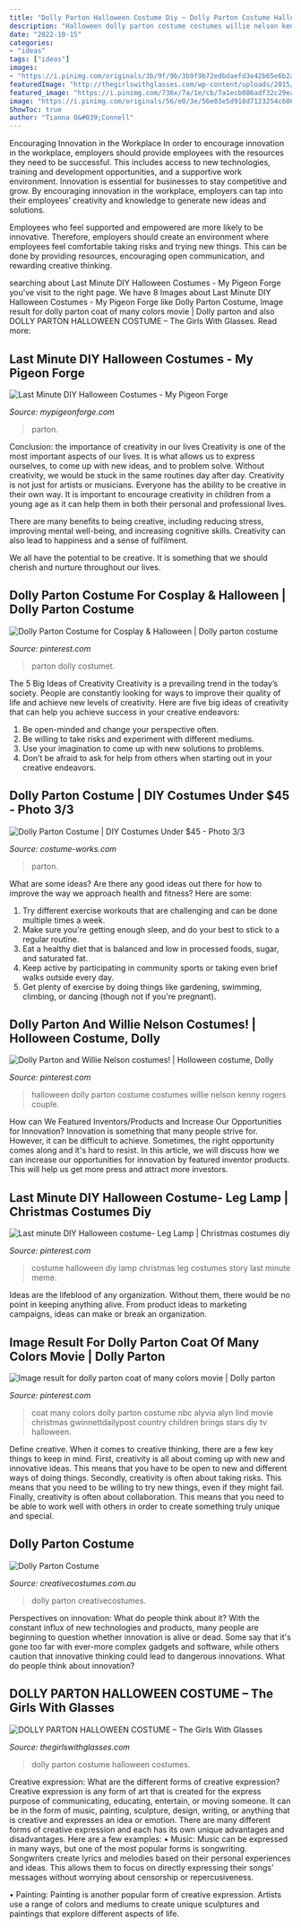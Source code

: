 ```yaml
---
title: "Dolly Parton Halloween Costume Diy ~ Dolly Parton Costume Halloween Costumes"
description: "Halloween dolly parton costume costumes willie nelson kenny rogers couple"
date: "2022-10-15"
categories:
- "ideas"
tags: ["ideas"]
images:
- "https://i.pinimg.com/originals/3b/9f/9b/3b9f9b72edbdaefd3e42b65e6b2a9c5d.jpg"
featuredImage: "http://thegirlswithglasses.com/wp-content/uploads/2015/10/Screen-Shot-2015-10-14-at-11.14.45-AM.png"
featured_image: "https://i.pinimg.com/736x/7a/1e/cb/7a1ecb086adf32c29eafbe5fe086061d--dolly-parton-costume-fall-halloween.jpg"
image: "https://i.pinimg.com/originals/56/e0/3e/56e03e5d918d7123254c60622dbf43ba.jpg"
ShowToc: true
author: "Tianna O&#039;Connell"
---
```



Encouraging Innovation in the Workplace
In order to encourage innovation in the workplace, employers should provide employees with the resources they need to be successful. This includes access to new technologies, training and development opportunities, and a supportive work environment.
Innovation is essential for businesses to stay competitive and grow. By encouraging innovation in the workplace, employers can tap into their employees’ creativity and knowledge to generate new ideas and solutions.

Employees who feel supported and empowered are more likely to be innovative. Therefore, employers should create an environment where employees feel comfortable taking risks and trying new things. This can be done by providing resources, encouraging open communication, and rewarding creative thinking.

	

		
searching about Last Minute DIY Halloween Costumes - My Pigeon Forge you've visit to the right page. We have 8 Images about Last Minute DIY Halloween Costumes - My Pigeon Forge like Dolly Parton Costume, Image result for dolly parton coat of many colors movie | Dolly parton and also DOLLY PARTON HALLOWEEN COSTUME – The Girls With Glasses. Read more:
		
    
## Last Minute DIY Halloween Costumes - My Pigeon Forge

<img loading=lazy src="https://www.mypigeonforge.com/wp-content/uploads/2016/10/Dolly.jpg" onerror="this.onerror=null;this.src='https://tse1.mm.bing.net/th?id=OIP.DIRxdQddHxIQp4k-ubpCIwHaLH&amp;pid=15.1';" alt="Last Minute DIY Halloween Costumes - My Pigeon Forge">

_Source: mypigeonforge.com_

>parton. 

	

Conclusion: the importance of creativity in our lives
Creativity is one of the most important aspects of our lives. It is what allows us to express ourselves, to come up with new ideas, and to problem solve. Without creativity, we would be stuck in the same routines day after day.
Creativity is not just for artists or musicians. Everyone has the ability to be creative in their own way. It is important to encourage creativity in children from a young age as it can help them in both their personal and professional lives.

There are many benefits to being creative, including reducing stress, improving mental well-being, and increasing cognitive skills. Creativity can also lead to happiness and a sense of fulfilment.

We all have the potential to be creative. It is something that we should cherish and nurture throughout our lives.

    
## Dolly Parton Costume For Cosplay &amp; Halloween | Dolly Parton Costume

<img loading=lazy src="https://i.pinimg.com/originals/56/e0/3e/56e03e5d918d7123254c60622dbf43ba.jpg" onerror="this.onerror=null;this.src='https://tse1.mm.bing.net/th?id=OIP.py9v2DFCeWih8_9C0msUaQHaKo&amp;pid=15.1';" alt="Dolly Parton Costume for Cosplay &amp; Halloween | Dolly parton costume">

_Source: pinterest.com_

>parton dolly costumet. 

	

The 5 Big Ideas of Creativity
Creativity is a prevailing trend in the today’s society. People are constantly looking for ways to improve their quality of life and achieve new levels of creativity. Here are five big ideas of creativity that can help you achieve success in your creative endeavors: 
1. Be open-minded and change your perspective often.
2. Be willing to take risks and experiment with different mediums.
3. Use your imagination to come up with new solutions to problems.
4. Don’t be afraid to ask for help from others when starting out in your creative endeavors.

    
## Dolly Parton Costume | DIY Costumes Under $45 - Photo 3/3

<img loading=lazy src="https://photos.costume-works.com/full/dolly_parton2.jpg" onerror="this.onerror=null;this.src='https://tse2.mm.bing.net/th?id=OIP.uDM629OpNHE6e9xmA8seDgHaNL&amp;pid=15.1';" alt="Dolly Parton Costume | DIY Costumes Under $45 - Photo 3/3">

_Source: costume-works.com_

>parton. 

	

What are some ideas?
Are there any good ideas out there for how to improve the way we approach health and fitness? Here are some: 
1. Try different exercise workouts that are challenging and can be done multiple times a week. 
2. Make sure you're getting enough sleep, and do your best to stick to a regular routine. 
3. Eat a healthy diet that is balanced and low in processed foods, sugar, and saturated fat. 
4. Keep active by participating in community sports or taking even brief walks outside every day. 
5. Get plenty of exercise by doing things like gardening, swimming, climbing, or dancing (though not if you're pregnant).

    
## Dolly Parton And Willie Nelson Costumes! | Holloween Costume, Dolly

<img loading=lazy src="https://i.pinimg.com/736x/7a/1e/cb/7a1ecb086adf32c29eafbe5fe086061d--dolly-parton-costume-fall-halloween.jpg" onerror="this.onerror=null;this.src='https://tse3.mm.bing.net/th?id=OIP.jnutULyRJ9GzZyecEYp8-wHaNK&amp;pid=15.1';" alt="Dolly Parton and Willie Nelson costumes! | Holloween costume, Dolly">

_Source: pinterest.com_

>halloween dolly parton costume costumes willie nelson kenny rogers couple. 

	

How can We Featured Inventors/Products and Increase Our Opportunities for Innovation?
Innovation is something that many people strive for. However, it can be difficult to achieve. Sometimes, the right opportunity comes along and it's hard to resist. In this article, we will discuss how we can increase our opportunities for innovation by featured inventor products. This will help us get more press and attract more investors.

    
## Last Minute DIY Halloween Costume- Leg Lamp | Christmas Costumes Diy

<img loading=lazy src="https://i.pinimg.com/originals/3b/9f/9b/3b9f9b72edbdaefd3e42b65e6b2a9c5d.jpg" onerror="this.onerror=null;this.src='https://tse4.mm.bing.net/th?id=OIP.OsxvO3Zq9L47KyBpSrbg_QHaLH&amp;pid=15.1';" alt="Last minute DIY Halloween costume- Leg Lamp | Christmas costumes diy">

_Source: pinterest.com_

>costume halloween diy lamp christmas leg costumes story last minute meme. 

	

Ideas are the lifeblood of any organization. Without them, there would be no point in keeping anything alive. From product ideas to marketing campaigns, ideas can make or break an organization.

    
## Image Result For Dolly Parton Coat Of Many Colors Movie | Dolly Parton

<img loading=lazy src="https://i.pinimg.com/originals/45/e5/2c/45e52c8f2925d13a933a75011981db7b.jpg" onerror="this.onerror=null;this.src='https://tse3.mm.bing.net/th?id=OIP.iFpGdOtg3nYcyGPvFV-45wHaJ4&amp;pid=15.1';" alt="Image result for dolly parton coat of many colors movie | Dolly parton">

_Source: pinterest.com_

>coat many colors dolly parton costume nbc alyvia alyn lind movie christmas gwinnettdailypost country children brings stars diy tv halloween. 

	

Define creative.
When it comes to creative thinking, there are a few key things to keep in mind. First, creativity is all about coming up with new and innovative ideas. This means that you have to be open to new and different ways of doing things. Secondly, creativity is often about taking risks. This means that you need to be willing to try new things, even if they might fail. Finally, creativity is often about collaboration. This means that you need to be able to work well with others in order to create something truly unique and special.

    
## Dolly Parton Costume

<img loading=lazy src="https://www.creativecostumes.com.au/wp-content/uploads/2017/03/dolly-parton-510x680.jpg" onerror="this.onerror=null;this.src='https://tse1.mm.bing.net/th?id=OIP.wwuNHdsI5ykA76tO6xu_UwHaJ4&amp;pid=15.1';" alt="Dolly Parton Costume">

_Source: creativecostumes.com.au_

>dolly parton creativecostumes. 

	

Perspectives on innovation: What do people think about it?
With the constant influx of new technologies and products, many people are beginning to question whether innovation is alive or dead. Some say that it's gone too far with ever-more complex gadgets and software, while others caution that innovative thinking could lead to dangerous innovations. What do people think about innovation?

    
## DOLLY PARTON HALLOWEEN COSTUME – The Girls With Glasses

<img loading=lazy src="http://thegirlswithglasses.com/wp-content/uploads/2015/10/Screen-Shot-2015-10-14-at-11.14.45-AM.png" onerror="this.onerror=null;this.src='https://tse1.mm.bing.net/th?id=OIP.ElQgIj_R_6cehmxfJRICtgHaJ5&amp;pid=15.1';" alt="DOLLY PARTON HALLOWEEN COSTUME – The Girls With Glasses">

_Source: thegirlswithglasses.com_

>dolly parton costume halloween costumes. 

	

Creative expression: What are the different forms of creative expression?
Creative expression is any form of art that is created for the express purpose of communicating, educating, entertain, or moving someone. It can be in the form of music, painting, sculpture, design, writing, or anything that is creative and expresses an idea or emotion. There are many different forms of creative expression and each has its own unique advantages and disadvantages. Here are a few examples: 
• Music: Music can be expressed in many ways, but one of the most popular forms is songwriting. Songwriters create lyrics and melodies based on their personal experiences and ideas. This allows them to focus on directly expressing their songs’ messages without worrying about censorship or repercusiveness. 

• Painting: Painting is another popular form of creative expression. Artists use a range of colors and mediums to create unique sculptures and paintings that explore different aspects of life.

